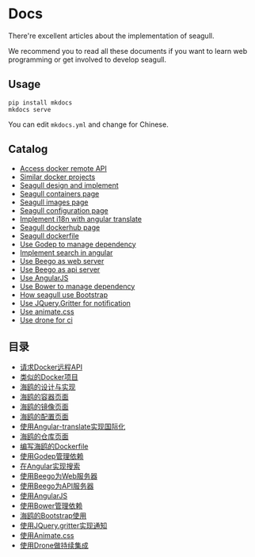 # Docs

There're excellent articles about the implementation of seagull.

We recommend you to read all these documents if you want to learn web programming or get involved to develop seagull.

## Usage

```
pip install mkdocs
mkdocs serve
```

You can edit `mkdocs.yml` and change for Chinese.

## Catalog

* [Access docker remote API](en/development/access-docker-remote-api.md)
* [Similar docker projects](en/user_guide/similar-docker-projects.md)
* [Seagull design and implement](en/development/seagull-design-and-implement.md)
* [Seagull containers page](en/development/seagull-containers-page.md)
* [Seagull images page](en/development/seagull-images-page.md)
* [Seagull configuration page](en/development/seagull-configuration-page.md)
* [Implement i18n with angular translate](en/development/implement-i18n-with-angular-translate.md)
* [Seagull dockerhub page](en/development/seagull-dockerhub-page.md)
* [Seagull dockerfile](en/development/write-seagull-dockerfile.md)
* [Use Godep to manage dependency](en/development/use-godep-to-manage-dependency.md)
* [Implement search in angular](en/development/implement-search-with-angular.md)
* [Use Beego as web server](en/development/use-beego-as-web-server.md)
* [Use Beego as api server](en/development/use-beego-as-api-server.md)
* [Use AngularJS](en/development/use-angularjs.md)
* [Use Bower to manage dependency](en/development/use-bower-to-manage-dependency.md)
* [How seagull use Bootstrap](en/development/how-seagull-use-bootstrap.md)
* [Use JQuery.Gritter for notification](en/development/use-jquerygritter-for-notification.md)
* [Use animate.css](en/development/use-animate-css.md)
* [Use drone for ci](en/development/use-drone-for-ci.md)

## 目录

* [请求Docker远程API](zh/development/access-docker-remote-api.md)
* [类似的Docker项目](en/development/similar-docker-projects.md)
* [海鸥的设计与实现](zh/development/seagull-design-and-implement.md)
* [海鸥的容器页面](en/development/seagull-containers-page.md)
* [海鸥的镜像页面](en/development/seagull-images-page.md)
* [海鸥的配置页面](en/development/seagull-configuration-page.md)
* [使用Angular-translate实现国际化](zh/development/implement-i18n-with-angular-translate.md)
* [海鸥的仓库页面](en/development/seagull-dockerhub-page.md)
* [编写海鸥的Dockerfile](zh/development/write-seagull-dockerfile.md)
* [使用Godep管理依赖](zh/development/use-godep-to-manage-dependency.md)
* [在Angular实现搜索](zh/development/implement-search-with-angular.md)
* [使用Beego为Web服务器](zh/development/use-beego-as-web-server.md)
* [使用Beego为API服务器](zh/development/use-beego-as-api-server.md)
* [使用AngularJS](zh/development/use-angularjs.md)
* [使用Bower管理依赖](zh/development/use-bower-to-manage-dependency.md)
* [海鸥的Bootstrap使用](zh/development/how-seagull-use-bootstrap.md)
* [使用JQuery.gritter实现通知](zh/development/use-jquerygritter-for-notification.md)
* [使用Animate.css](zh/development/use-animate-css.md)
* [使用Drone做持续集成](zh/development/use-drone-for-ci.md)
